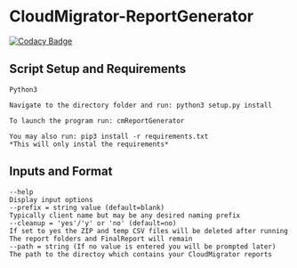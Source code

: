 # CloudMigrator-ReportGenerator
[![Codacy Badge](https://api.codacy.com/project/badge/Grade/db27982d6e9e4c1b9b2e565fb3ac2ba2)](https://www.codacy.com/manual/cloudkevin/CloudMigrator-ReportGenerator?utm_source=github.com&amp;utm_medium=referral&amp;utm_content=cloudkevin/CloudMigrator-ReportGenerator&amp;utm_campaign=Badge_Grade)

## Script Setup and Requirements
```
Python3

Navigate to the directory folder and run: python3 setup.py install

To launch the program run: cmReportGenerator

You may also run: pip3 install -r requirements.txt
*This will only instal the requirements*
```

## Inputs and Format
```
--help
Display input options
--prefix = string value (default=blank)
Typically client name but may be any desired naming prefix
--cleanup = 'yes'/'y' or 'no' (default=no)
If set to yes the ZIP and temp CSV files will be deleted after running
The report folders and FinalReport will remain
--path = string (If no value is entered you will be prompted later)
The path to the directoy which contains your CloudMigrator reports
```
